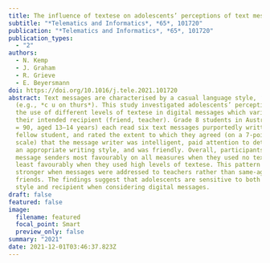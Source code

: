 ```yaml
---
title: The influence of textese on adolescents’ perceptions of text message writers
subtitle: "*Telematics and Informatics*, *65*, 101720"
publication: "*Telematics and Informatics*, *65*, 101720"
publication_types:
  - "2"
authors:
  - N. Kemp
  - J. Graham
  - R. Grieve
  - E. Beyersmann
doi: https://doi.org/10.1016/j.tele.2021.101720
abstract: Text messages are characterised by a casual language style, ‘textese’
  (e.g., *c u on thurs*). This study investigated adolescents’ perceptions of
  the use of different levels of textese in digital messages which varied in
  their intended recipient (friend, teacher). Grade 8 students in Australia (*N*
  = 90, aged 13–14 years) each read six text messages purportedly written by a
  fellow student, and rated the extent to which they agreed (on a 7-point Likert
  scale) that the message writer was intelligent, paid attention to detail, used
  an appropriate writing style, and was friendly. Overall, participants rated
  message senders most favourably on all measures when they used no textese, and
  least favourably when they used high levels of textese. This pattern was even
  stronger when messages were addressed to teachers rather than same-aged
  friends. The findings suggest that adolescents are sensitive to both writing
  style and recipient when considering digital messages.
draft: false
featured: false
image:
  filename: featured
  focal_point: Smart
  preview_only: false
summary: "2021"
date: 2021-12-01T03:46:37.823Z
---
```

